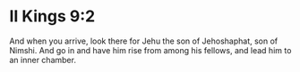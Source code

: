 # II Kings 9:2

And when you arrive, look there for Jehu the son of Jehoshaphat, son of Nimshi. And go in and have him rise from among his fellows, and lead him to an inner chamber.
